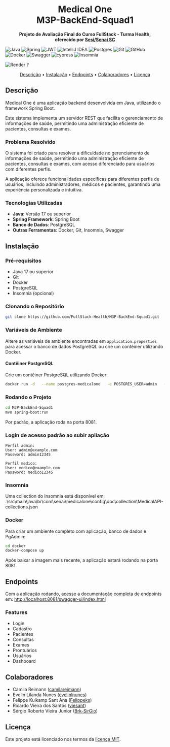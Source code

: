 <h1 align="center" style="font-weight: bold;">Medical One<br>
M3P-BackEnd-Squad1</h1> 
<p align="center"> <b>Projeto de Avaliação Final do Curso FullStack - Turma Health,<br> 
oferecido por <a href="https://cursos.sesisenai.org.br/" target="_blank">Sesi/Senai SC</a></b> </p>

![Java](https://img.shields.io/badge/java-%23ED8B00.svg?style=for-the-badge&logo=openjdk&logoColor=white)
![Spring](https://img.shields.io/badge/spring-%236DB33F.svg?style=for-the-badge&logo=spring&logoColor=white)
![JWT](https://img.shields.io/badge/JWT-black?style=for-the-badge&logo=JSON%20web%20tokens)
![IntelliJ IDEA](https://img.shields.io/badge/IntelliJIDEA-000000.svg?style=for-the-badge&logo=intellij-idea&logoColor=white)
![Postgres](https://img.shields.io/badge/postgres-%23316192.svg?style=for-the-badge&logo=postgresql&logoColor=white)
![Git](https://img.shields.io/badge/git-%23F05033.svg?style=for-the-badge&logo=git&logoColor=white)
![GitHub](https://img.shields.io/badge/github-%23121011.svg?style=for-the-badge&logo=github&logoColor=white)
![Docker](https://img.shields.io/badge/docker-%230db7ed.svg?style=for-the-badge&logo=docker&logoColor=white)
![Swagger](https://img.shields.io/badge/-Swagger-%23Clojure?style=for-the-badge&logo=swagger&logoColor=white)
![cypress](https://img.shields.io/badge/-cypress-%23E5E5E5?style=for-the-badge&logo=cypress&logoColor=058a5e)
![Insomnia](https://img.shields.io/badge/Insomnia-black?style=for-the-badge&logo=insomnia&logoColor=5849BE)

![Render](https://img.shields.io/badge/Render-%46E3B7.svg?style=for-the-badge&logo=render&logoColor=white)
?

<p align="center">
<a href="#descricao">Descrição</a> •
<a href="#instalacao">Instalação</a> • 
<a href="#routes">Endpoints</a> • 
<a href="#colab">Colaboradores</a> • 
<a href="#license">Licença</a> </p> 

<h2 id="descricao">Descrição</h2>

Medical One é uma aplicação backend desenvolvida em Java, 
utilizando o framework Spring Boot. 

Este sistema implementa um servidor REST que facilita o gerenciamento de informações de saúde, 
permitindo uma administração eficiente de pacientes, consultas e exames. 

### Problema Resolvido

O sistema foi criado para resolver a dificuldade no gerenciamento de informações de saúde, permitindo uma administração eficiente de pacientes, consultas e exames, com acesso diferenciado para usuários com diferentes perfis.

A aplicação oferece funcionalidades específicas para diferentes perfis de usuários,
incluindo administradores, médicos e pacientes, garantindo uma experiência personalizada e intuitiva.

### Tecnologias Utilizadas

- **Java**: Versão 17 ou superior
- **Spring Framework**: Spring Boot
- **Banco de Dados**: PostgreSQL
- **Outras Ferramentas**: Docker, Git, Insomnia, Swagger

<h2 id="instalacao">Instalação</h2>


### Pré-requisitos

- Java 17 ou superior
- Git
- Docker
- PostgreSQL
- Insomnia (opcional)

### Clonando o Repositório

```bash
git clone https://github.com/FullStack-Health/M3P-BackEnd-Squad1.git
```

### Variáveis de Ambiente

Altere as variáveis de ambiente encontradas em `application.properties` para acessar o banco de dados PostgreSQL ou crie um contêiner utilizando Docker.

#### Contêiner PostgreSQL

Crie um contêiner PostgreSQL utilizando Docker:

```bash
docker run -d   --name postgres-medicalone   -e POSTGRES_USER=admin   -e POSTGRES_PASSWORD=1q2w3E@!   -e POSTGRES_DB=dbMedicalOne   -p 5455:5432   postgres
```

### Rodando o Projeto

```bash
cd M3P-BackEnd-Squad1
mvn spring-boot:run
```

Por padrão, a aplicação roda na porta 8081.

### Login de acesso padrão ao subir apliação
```
Perfil admin:
User: admin@example.com
Password: admin12345

Perfil medico:
User: medico@example.com
Password: medico12345
```

### Insomnia

Uma collection do Insomnia está disponível em:
.\src\main\java\br\com\senai\medicalone\config\doc\collection\MedicalAPI-collections.json


### Docker

Para criar um ambiente completo com aplicação, banco de dados e PgAdmin:
```bash
cd docker
docker-compose up
```

Após baixar a imagem mais recente, a aplicação estará rodando na porta 8081.

<h2 id="routes">Endpoints</h2>


Com a aplicação rodando, acesse a documentação completa de endpoints em:
[http://localhost:8081/swagger-ui/index.html](http://localhost:8081/swagger-ui/index.html)

### Features

- Login
- Cadastro
- Pacientes
- Consultas
- Exames
- Prontuários
- Usuários
- Dashboard


<h2 id="colab">Colaboradores</h2>

- Camila Reimann ([camilareimann](https://github.com/camilareimann))
- Evelin Lilanda Nunes ([evelinlnunes](https://github.com/evelinlnunes))
- Felippe Kulkamp Sant Ana ([Felippeks](https://github.com/Felippeks))
- Ricardo Vieira dos Santos ([viesant](https://github.com/viesant))
- Sérgio Roberto Vieira Junior ([Brk-SirGio](https://github.com/Brk-SirGio))

<h2 id="license">Licença</h2>

Este projeto está licenciado nos termos da [licença MIT](https://choosealicense.com/licenses/mit/).
